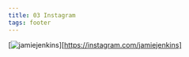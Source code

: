 ```yaml
---
title: 03 Instagram
tags: footer
---
```

[![jamiejenkins](/images/instagram.svg)][https://instagram.com/jamiejenkins]
